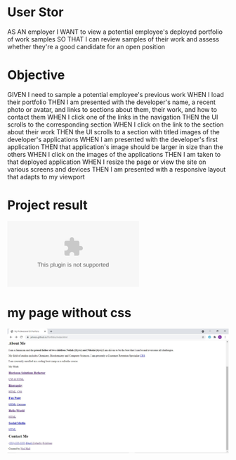 # User Stor
AS AN employer
I WANT to view a potential employee's deployed portfolio of work samples
SO THAT I can review samples of their work and assess whether they're a good candidate for an open position
# Objective
GIVEN I need to sample a potential employee's previous work
WHEN I load their portfolio
THEN I am presented with the developer's name, a recent photo or avatar, and links to sections about them, their work, and how to contact them
WHEN I click one of the links in the navigation
THEN the UI scrolls to the corresponding section
WHEN I click on the link to the section about their work
THEN the UI scrolls to a section with titled images of the developer's applications
WHEN I am presented with the developer's first application
THEN that application's image should be larger in size than the others
WHEN I click on the images of the applications
THEN I am taken to that deployed application
WHEN I resize the page or view the site on various screens and devices
THEN I am presented with a responsive layout that adapts to my viewport
# Project result
![image ](./assets/images/capture.docx)

# my page without css
![image ](./assets/images/Capture.JPG)